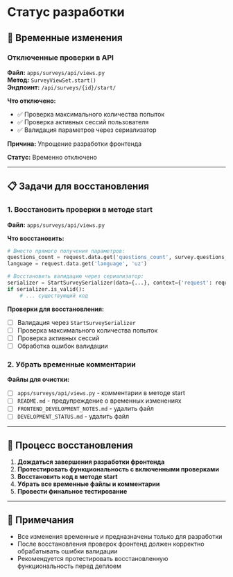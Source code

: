 # Статус разработки

## 🚧 Временные изменения

### Отключенные проверки в API

**Файл:** `apps/surveys/api/views.py`  
**Метод:** `SurveyViewSet.start()`  
**Эндпоинт:** `/api/surveys/{id}/start/`

**Что отключено:**
- ✅ Проверка максимального количества попыток
- ✅ Проверка активных сессий пользователя
- ✅ Валидация параметров через сериализатор

**Причина:** Упрощение разработки фронтенда

**Статус:** Временно отключено

---

## 📋 Задачи для восстановления

### 1. Восстановить проверки в методе start

**Файл:** `apps/surveys/api/views.py`

**Что восстановить:**
```python
# Вместо прямого получения параметров:
questions_count = request.data.get('questions_count', survey.questions_count)
language = request.data.get('language', 'uz')

# Восстановить валидацию через сериализатор:
serializer = StartSurveySerializer(data={...}, context={'request': request})
if serializer.is_valid():
    # ... существующий код
```

**Проверки для восстановления:**
- [ ] Валидация через `StartSurveySerializer`
- [ ] Проверка максимального количества попыток
- [ ] Проверка активных сессий
- [ ] Обработка ошибок валидации

### 2. Убрать временные комментарии

**Файлы для очистки:**
- [ ] `apps/surveys/api/views.py` - комментарии в методе start
- [ ] `README.md` - предупреждение о временных изменениях
- [ ] `FRONTEND_DEVELOPMENT_NOTES.md` - удалить файл
- [ ] `DEVELOPMENT_STATUS.md` - удалить файл

---

## 🔄 Процесс восстановления

1. **Дождаться завершения разработки фронтенда**
2. **Протестировать функциональность с включенными проверками**
3. **Восстановить код в методе start**
4. **Убрать все временные файлы и комментарии**
5. **Провести финальное тестирование**

---

## 📝 Примечания

- Все изменения временные и предназначены только для разработки
- После восстановления проверок фронтенд должен корректно обрабатывать ошибки валидации
- Рекомендуется протестировать восстановленную функциональность перед деплоем
